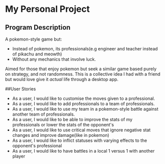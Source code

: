 # My Personal Project

## Program Description
A pokemon-style game but:
- Instead of pokemon, its professionals(e.g engineer and teacher instead of pikachu and meowth)
- Without any mechanics that involve luck.

Aimed for those that enjoy pokemon but seek a similar game based purely on strategy, and not randomness.
This is a collective idea I had with a friend but would love give it *actual* life through a desktop app.

##User Stories
 - As a user, I would like to customise the moves given to a professional.
 - As a user, I would like to add professionals to a team of professionals.
 - As a user, I would like to use my team in a pokemon-style battle against another team of professionals.
 - As a user, I would like to be able to improve the stats of my professionals or lower the stats of the opponent's
 - As a user, I would like to use critical moves that ignore negative stat changes and improve damage(like in pokemon)
 - As a user, I would like to inflict statuses with varying effects to the opponent's professional
 - As a user, I would like to have battles in a local 1 versus 1 with another player 
 
